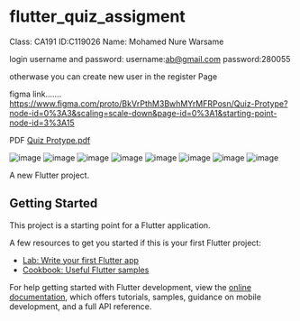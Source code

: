 # flutter_quiz_assigment

Class: CA191
ID:C119026
Name: Mohamed Nure Warsame

login username and password:
username:ab@gmail.com
password:280055

otherwase you can create new user in the register Page

figma link.......
https://www.figma.com/proto/BkVrPthM3BwhMYrMFRPosn/Quiz-Protype?node-id=0%3A3&scaling=scale-down&page-id=0%3A1&starting-point-node-id=3%3A15

PDF
[Quiz Protype.pdf](https://github.com/mohaalka/flutter_quiz_assigment/files/10611601/Quiz.Protype.pdf)


![image](https://user-images.githubusercontent.com/99583384/216830369-2338c677-1568-46c2-8fb2-bc747b06b502.png)
![image](https://user-images.githubusercontent.com/99583384/216830386-ffc55d18-996e-4c8e-b4f0-e54993578a5e.png)
![image](https://user-images.githubusercontent.com/99583384/216830405-506b49eb-6f51-4333-8ec1-71571eeab84e.png)
![image](https://user-images.githubusercontent.com/99583384/216830418-1f9af62d-2d95-4de0-a354-48b7ff420907.png)
![image](https://user-images.githubusercontent.com/99583384/216830442-6ebc936d-0eb8-441e-b3aa-08b67b08ba4e.png)
![image](https://user-images.githubusercontent.com/99583384/216830456-f6abb276-2cac-4323-a313-7467a3ba0155.png)
![image](https://user-images.githubusercontent.com/99583384/216830462-fc0dc32d-0cf8-4fd2-8489-cbd94e335b88.png)
![image](https://user-images.githubusercontent.com/99583384/216830476-9a10b8da-5d83-4acc-92f7-8a1b962cec64.png)


A new Flutter project.

## Getting Started

This project is a starting point for a Flutter application.

A few resources to get you started if this is your first Flutter project:

- [Lab: Write your first Flutter app](https://docs.flutter.dev/get-started/codelab)
- [Cookbook: Useful Flutter samples](https://docs.flutter.dev/cookbook)

For help getting started with Flutter development, view the
[online documentation](https://docs.flutter.dev/), which offers tutorials,
samples, guidance on mobile development, and a full API reference.
